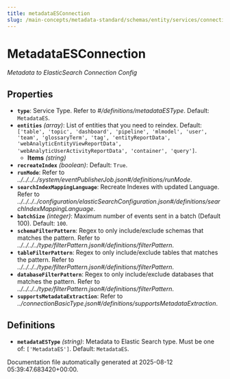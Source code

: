 ```yaml
---
title: metadataESConnection
slug: /main-concepts/metadata-standard/schemas/entity/services/connections/metadata/metadataesconnection
---
```


# MetadataESConnection

*Metadata to ElasticSearch Connection Config*

## Properties

- **`type`**: Service Type. Refer to *#/definitions/metadataESType*. Default: `MetadataES`.
- **`entities`** *(array)*: List of entities that you need to reindex. Default: `['table', 'topic', 'dashboard', 'pipeline', 'mlmodel', 'user', 'team', 'glossaryTerm', 'tag', 'entityReportData', 'webAnalyticEntityViewReportData', 'webAnalyticUserActivityReportData', 'container', 'query']`.
  - **Items** *(string)*
- **`recreateIndex`** *(boolean)*: Default: `True`.
- **`runMode`**: Refer to *../../../../system/eventPublisherJob.json#/definitions/runMode*.
- **`searchIndexMappingLanguage`**: Recreate Indexes with updated Language. Refer to *../../../../configuration/elasticSearchConfiguration.json#/definitions/searchIndexMappingLanguage*.
- **`batchSize`** *(integer)*: Maximum number of events sent in a batch (Default 100). Default: `100`.
- **`schemaFilterPattern`**: Regex to only include/exclude schemas that matches the pattern. Refer to *../../../../type/filterPattern.json#/definitions/filterPattern*.
- **`tableFilterPattern`**: Regex to only include/exclude tables that matches the pattern. Refer to *../../../../type/filterPattern.json#/definitions/filterPattern*.
- **`databaseFilterPattern`**: Regex to only include/exclude databases that matches the pattern. Refer to *../../../../type/filterPattern.json#/definitions/filterPattern*.
- **`supportsMetadataExtraction`**: Refer to *../connectionBasicType.json#/definitions/supportsMetadataExtraction*.
## Definitions

- **`metadataESType`** *(string)*: Metadata to Elastic Search type. Must be one of: `['MetadataES']`. Default: `MetadataES`.


Documentation file automatically generated at 2025-08-12 05:39:47.683420+00:00.
